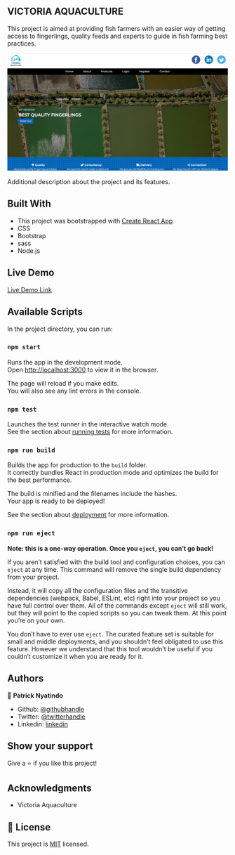 ## VICTORIA AQUACULTURE

This project is aimed at providing fish farmers with an easier way of getting access to fingerlings, quality feeds and experts to guide in fish farming best practices.

![screenshot](./public/screen_shot.png)

Additional description about the project and its features.

## Built With

- This project was bootstrapped with [Create React App](https://github.com/facebook/create-react-app)
- CSS
- Bootstrap
- sass
- Node.js

## Live Demo

[Live Demo Link](https://victoria-aquaculture.herokuapp.com)

## Available Scripts

In the project directory, you can run:

### `npm start`

Runs the app in the development mode.<br />
Open [http://localhost:3000](http://localhost:3000) to view it in the browser.

The page will reload if you make edits.<br />
You will also see any lint errors in the console.

### `npm test`

Launches the test runner in the interactive watch mode.<br />
See the section about [running tests](https://facebook.github.io/create-react-app/docs/running-tests) for more information.

### `npm run build`

Builds the app for production to the `build` folder.<br />
It correctly bundles React in production mode and optimizes the build for the best performance.

The build is minified and the filenames include the hashes.<br />
Your app is ready to be deployed!

See the section about [deployment](https://facebook.github.io/create-react-app/docs/deployment) for more information.

### `npm run eject`

**Note: this is a one-way operation. Once you `eject`, you can’t go back!**

If you aren’t satisfied with the build tool and configuration choices, you can `eject` at any time. This command will remove the single build dependency from your project.

Instead, it will copy all the configuration files and the transitive dependencies (webpack, Babel, ESLint, etc) right into your project so you have full control over them. All of the commands except `eject` will still work, but they will point to the copied scripts so you can tweak them. At this point you’re on your own.

You don’t have to ever use `eject`. The curated feature set is suitable for small and middle deployments, and you shouldn’t feel obligated to use this feature. However we understand that this tool wouldn’t be useful if you couldn’t customize it when you are ready for it.

## Authors

👤 **Patrick Nyatindo**

- Github: [@githubhandle](https://github.com/nyatindopatrick)
- Twitter: [@twitterhandle](https://twitter.com/nyatindopatrick)
- Linkedin: [linkedin](https://linkedin.com/in/nyatindopatrick)

## Show your support

Give a ⭐️ if you like this project!

## Acknowledgments

- Victoria Aquaculture

## 📝 License

This project is [MIT](lic.url) licensed.
